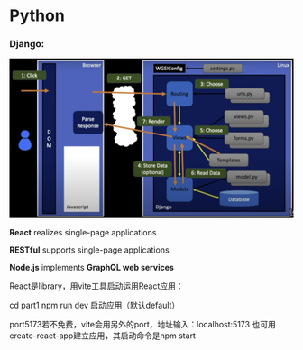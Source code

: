 # Python

<h3 align="left">Django:</h3>

![DjangoMVC](https://github.com/Hazeliny/Python/blob/main/assets/Django.png)


**React** realizes single-page applications

**RESTful** supports single-page applications

**Node.js** implements **GraphQL web services**

React是library，用vite工具启动运用React应用：

cd part1
npm run dev 启动应用（默认default）

port5173若不免费，vite会用另外的port，地址输入：localhost:5173
也可用create-react-app建立应用，其启动命令是npm start
